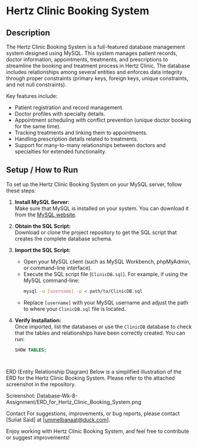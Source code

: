 # Hertz Clinic Booking System

## Description

The Hertz Clinic Booking System is a full-featured database management system designed using MySQL. This system manages patient records, doctor information, appointments, treatments, and prescriptions to streamline the booking and treatment process in Hertz Clinic. The database includes relationships among several entities and enforces data integrity through proper constraints (primary keys, foreign keys, unique constraints, and not null constraints).

Key features include:
- Patient registration and record management.
- Doctor profiles with specialty details.
- Appointment scheduling with conflict prevention (unique doctor booking for the same time).
- Tracking treatments and linking them to appointments.
- Handling prescription details related to treatments.
- Support for many-to-many relationships between doctors and specialties for extended functionality.

## Setup / How to Run

To set up the Hertz Clinic Booking System on your MySQL server, follow these steps:

1. **Install MySQL Server:**  
   Make sure that MySQL is installed on your system. You can download it from the [MySQL website](https://dev.mysql.com/downloads/mysql/).

2. **Obtain the SQL Script:**  
   Download or clone the project repository to get the SQL script that creates the complete database schema.

3. **Import the SQL Script:**
   - Open your MySQL client (such as MySQL Workbench, phpMyAdmin, or command-line interface).
   - Execute the SQL script file (`ClinicDB.sql`). For example, if using the MySQL command-line:
     ```bash
     mysql -u [username] -p < path/to/ClinicDB.sql
     ```
   - Replace `[username]` with your MySQL username and adjust the path to where your `ClinicDB.sql` file is located.

4. **Verify Installation:**  
   Once imported, list the databases or use the `ClinicDB` database to check that the tables and relationships have been correctly created. You can run:
   ```sql
   SHOW TABLES;




ERD (Entity Relationship Diagram)
Below is a simplified illustration of the ERD for the Hertz Clinic Booking System. Please refer to the attached screenshot in the repository.

Screenshot:
Database-Wk-8-Assignment/ERD_for_Hertz_Clinic_Booking_System.png

Contact
For suggestions, improvements, or bug reports, please contact [Suliat Said] at [ummelbanaat@duck.com].

Enjoy working with Hertz Clinic Booking System, and feel free to contribute or suggest improvements!
